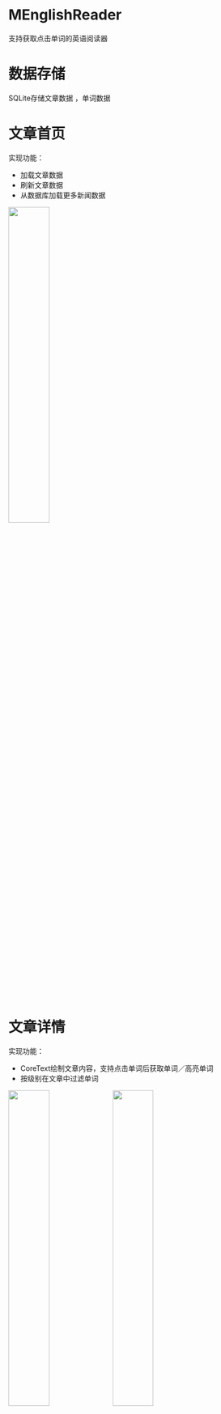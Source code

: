 # MEnglishReader
支持获取点击单词的英语阅读器

# 数据存储
SQLite存储文章数据 ，单词数据

# 文章首页
实现功能：
- 加载文章数据
- 刷新文章数据
- 从数据库加载更多新闻数据

<img src="https://github.com/ameerkat81/MEnglishReader/blob/master/Resources/课文列表.png" width="40%" height="40%">

# 文章详情
实现功能：
- CoreText绘制文章内容，支持点击单词后获取单词／高亮单词
- 按级别在文章中过滤单词

<img src="https://github.com/ameerkat81/MEnglishReader/blob/master/Resources/课文详情_关闭过滤.png" width="40%" height="40%">
<img src="https://github.com/ameerkat81/MEnglishReader/blob/master/Resources/课文详情_开启过滤.png" width="40%" height="40%">
